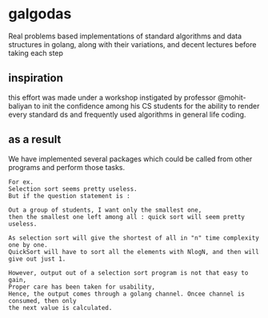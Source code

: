 # galgodas
Real problems based implementations of standard algorithms 
and data structures in golang, along with their variations, 
and decent lectures before taking each step

## inspiration
this effort was made under a workshop instigated by professor @mohit-baliyan 
to init the confidence among his CS students for the ability to render every 
standard ds and frequently used algorithms in general life coding.

## as a result
We have implemented several packages which could be called from other 
programs and perform those tasks.

    For ex.
    Selection sort seems pretty useless.
    But if the question statement is : 
    
    Out a group of students, I want only the smallest one,
    then the smallest one left among all : quick sort will seem pretty
    useless.

    As selection sort will give the shortest of all in "n" time complexity one by one.
    QuickSort will have to sort all the elements with NlogN, and then will give out just 1.
    
    However, output out of a selection sort program is not that easy to gain,
    Proper care has been taken for usability,
    Hence, the output comes through a golang channel. Oncee channel is consumed, then only 
    the next value is calculated.

